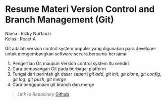 # Resume Materi Version Control and Branch Management (Git)

Nama : Rizky Nurfauzi   
Kelas : React A

Git adalah version control system populer yang digunakan para developer untuk mengembangkan software secara bersama-bersama
1. Pengertian Git maupun Version control system itu sendiri
2. Cara pemasangan Git pada berbagai platform
3. Fungsi dari perintah git dasar seperti *git add*, *git init*, *git clone*, *git config*, *git log*, *git push*, *git merge*
4. Cara penggunaan git branch dan merge

> *Link to Repository* [Github](https://github.com/Skmnkn/task-github-miniProject1)
